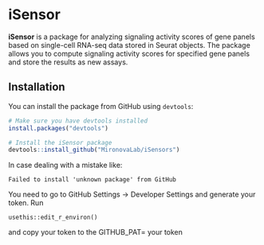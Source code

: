 # iSensor

**iSensor** is a package for analyzing signaling activity scores of gene panels based on single-cell RNA-seq data stored in Seurat objects. The package allows you to compute signaling activity scores for specified gene panels and store the results as new assays.

## Installation

You can install the package from GitHub using `devtools`:

```R
# Make sure you have devtools installed
install.packages("devtools")

# Install the iSensor package
devtools::install_github("MironovaLab/iSensors")
```
In case dealing with a mistake like:
```
Failed to install 'unknown package' from GitHub
```
You need to go to GitHub Settings -> Developer Settings and generate your token.
Run
```
usethis::edit_r_environ()
```
and copy your token to the GITHUB_PAT= your token